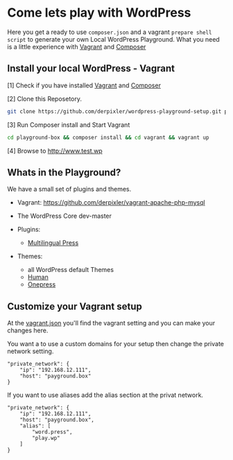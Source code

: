 # Come lets play with WordPress
Here you get a ready to use `composer.json` and a vagrant `prepare shell script` to generate your own Local WordPress Playground. What you need is a little experience with [Vagrant](https://www.vagrantup.com/) and [Composer](https://getcomposer.org/)

## Install your local WordPress - Vagrant
[1] Check if you have installed [Vagrant](https://www.vagrantup.com/) and [Composer](https://getcomposer.org/doc/00-intro.md)

[2] Clone this Reposetory.
```bash
git clone https://github.com/derpixler/wordpress-playground-setup.git playground-box
```

[3] Run Composer install and Start Vagrant
```bash
cd playground-box && composer install && cd vagrant && vagrant up
```

[4] Browse to http://www.test.wp

## Whats in the Playground?
We have a small set of plugins and themes.
* Vagrant: https://github.com/derpixler/vagrant-apache-php-mysql
* The WordPress Core dev-master
* Plugins:
    * [Multilingual Press](https://wordpress.org/plugins/multilingual-press/)

* Themes:
    * all WordPress default Themes
    * [Human](https://wordpress.org/themes/hueman/)
	* [Onepress](https://wordpress.org/themes/onepress)


## Customize your Vagrant setup
At the [vagrant.json](https://github.com/derpixler/wordpress-playground-setup/blob/master/vagrant.json) you'll find the vagrant setting and you can make your changes here.

You want a to use a custom domains for your setup then change the private network setting.
```
"private_network": {
	"ip": "192.168.12.111",
	"host": "payground.box"
}
```

If you want to use aliases add the alias section at the privat network.
```
"private_network": {
	"ip": "192.168.12.111",
	"host": "payground.box",
	"alias": [
		"word.press",
		"play.wp"
	]
}
```
